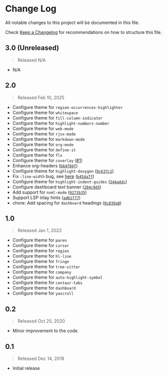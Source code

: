 # Change Log

All notable changes to this project will be documented in this file.

Check [Keep a Changelog](http://keepachangelog.com/) for recommendations on how to structure this file.

## 3.0 (Unreleased)
> Released N/A

* N/A

## 2.0
> Released Feb 10, 2025

* Configure theme for `region-occurrences-highlighter`
* Configure theme for `whitespace`
* Configure theme for `fill-column-indicator`
* Configure theme for `highlight-numbers-number`
* Configure theme for `web-mode`
* Configure theme for `rjsx-mode`
* Configure theme for `markdown-mode`
* Configure theme for `org-mode`
* Configure theme for `define-it`
* Configure theme for `flx`
* Configure theme for `coverlay` ([#1](../../pull/1))
* Enhance org-headers ([`b64f84f`](../../commit/b64f84fe4948254e93a3582d92414922437b0476))
* Configure theme for `highlight-doxygen` ([`9c637c1`](../../commit/9c637c132c9d90b71193975e37e472ac281fffaf))
* Fix `:line-width` bug, see [here](https://emacs.stackexchange.com/a/47227/19549) ([`b454a7f`](../../commit/b454a7f5c151b1d5603a9e9f6162d9d02741376f))
* Configure theme for `highlight-indent-guides` ([`344a4dc`](../../commit/344a4dc59ecb25be772b5a15f07b448f3eb339b9))
* Configure dashboard text banner ([`204c9d5`](../../commit/204c9d59ce6081294fa02542dfbbd5e95b8bb172))
* Add support for `nxml-mode` ([`9271b35`](../../commit/9271b350651c7404a1b71559df9feb4647879613))
* Support LSP inlay hints ([`ad61f77`](../../commit/ad61f777d374f67db5e5ef66ab6da2967ba83abd))
* chore: Add spacing for `dashboard` headings ([`0c039a0`](../../commit/0c039a0efaabd2de96dd9c80f9a52c7e3adfa57c))

## 1.0
> Released Jan 1, 2022

* Configure theme for `paren`
* Configure theme for `cursor`
* Configure theme for `region`
* Configure theme for `hl-line`
* Configure theme for `fringe`
* Configure theme for `tree-sitter`
* Configure theme for `company`
* Configure theme for `auto-highlight-symbol`
* Configure theme for `centaur-tabs`
* Configure theme for `dashboard`
* Configure theme for `yascroll`

## 0.2
> Released Oct 25, 2020

* Minor improvement to the code.

## 0.1
> Released Dec 14, 2019

* Initial release
